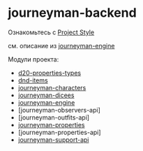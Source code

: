 # journeyman-backend

Ознакомьтесь с [Project Style](doc/ref/project_style.md)

см. описание из [journeyman-engine](journeyman-engine/readme.md)

Модули проекта:
- [d20-properties-types](d20-properties-types/readme.md)
- [dnd-items](dnd-items/readme.md)
- [journeyman-characters](journeyman-characters/readme.md)
- [journeyman-dicees](journeyman-dicees/readme.md)
- [journeyman-engine](journeyman-engine/readme.md)
- [journeyman-observers-api] <!-- (journeyman-observers-api/readme.md) -->
- [journeyman-outfits-api] <!-- (journeyman-outfits-api/readme.md) -->
- [journeyman-properties](journeyman-properties/readme.md)
- [journeyman-properties-api] <!-- (journeyman-properties-api/readme.md) -->
- [journeyman-support-api](journeyman-support-api/readme.md)

